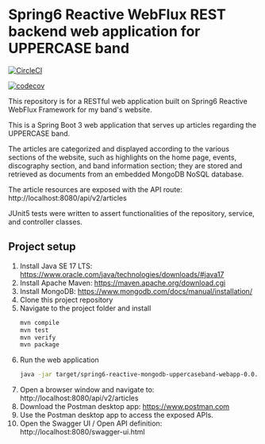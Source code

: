 # Spring6 Reactive WebFlux REST backend web application for UPPERCASE band

[![CircleCI](https://dl.circleci.com/status-badge/img/gh/markdeleon01/spring6-webflux.fn-mongodb-uppercaseband-webapp/tree/main.svg?style=svg)](https://dl.circleci.com/status-badge/redirect/gh/markdeleon01/spring6-webflux.fn-mongodb-uppercaseband-webapp/tree/main)

[![codecov](https://codecov.io/gh/markdeleon01/spring6-webflux.fn-mongodb-uppercaseband-webapp/graph/badge.svg?token=IJQ8DOYDLQ)](https://codecov.io/gh/markdeleon01/spring6-webflux.fn-mongodb-uppercaseband-webapp)


This repository is for a RESTful web application built on Spring6 Reactive WebFlux Framework for my band's website.

This is a Spring Boot 3 web application that serves up articles regarding the UPPERCASE band.

The articles are categorized and displayed according to the various sections of the website,
such as highlights on the home page, events, discography section, and band information section;
they are stored and retrieved as documents from an embedded MongoDB NoSQL database.

The article resources are exposed with the API route:
http://localhost:8080/api/v2/articles

JUnit5 tests were written to assert functionalities of the repository, service, and controller classes.

## Project setup

1. Install Java SE 17 LTS:
   https://www.oracle.com/java/technologies/downloads/#java17
2. Install Apache Maven:
   https://maven.apache.org/download.cgi
3. Install MongoDB:  https://www.mongodb.com/docs/manual/installation/
4. Clone this project repository
5. Navigate to the project folder and install
   ```sh
   mvn compile
   mvn test
   mvn verify
   mvn package
   ```
6. Run the web application
   ```sh
   java -jar target/spring6-reactive-mongodb-uppercaseband-webapp-0.0.1-SNAPSHOT.jar
   ```
7. Open a browser window and navigate to: http://localhost:8080/api/v2/articles
8. Download the Postman desktop app:  https://www.postman.com
9. Use the Postman desktop app to access the exposed APIs.
10. Open the Swagger UI / Open API definition: http://localhost:8080/swagger-ui.html